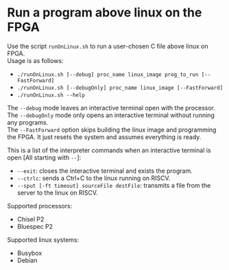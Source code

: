 # Run a program above linux on the FPGA #
Use the script `runOnLinux.sh` to run a user-chosen C file above linux on FPGA.  
Usage is as follows:
- `./runOnLinux.sh [--debug] proc_name linux_image prog_to_run [--FastForward]`
- `./runOnLinux.sh [--debugOnly] proc_name linux_image [--FastForward]`
- `./runOnLinux.sh --help`

The `--debug` mode leaves an interactive terminal open with the processor.  
The `--debugOnly` mode only opens an interactive terminal without running any programs.   
The `--FastForward` option skips building the linux image and programming the FPGA. It just resets the system and assumes everything is ready.

This is a list of the interpreter commands when an interactive terminal is open [All starting with `--`]:
- `--exit`: closes the interactive terminal and exists the program.
- `--ctrlc`: sends a Ctrl+C to the linux running on RISCV.
- `--sput [-ft timeout] sourceFile destFile`: transmits a file from the server to the linux on RISCV.   

Supported processors:
- Chisel P2
- Bluespec P2  

Supported linux systems:
- Busybox
- Debian


